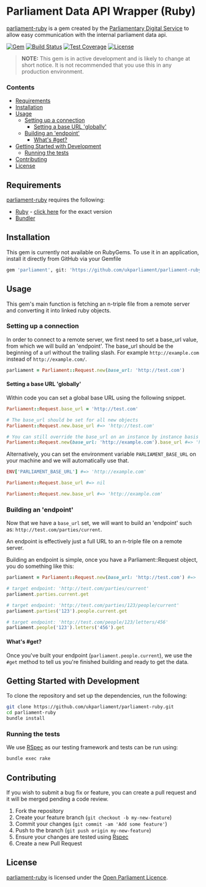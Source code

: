 # Parliament Data API Wrapper (Ruby)
[parliament-ruby][parliament-ruby] is a gem created by the [Parliamentary Digital Service][pds] to allow easy communication with the internal parliament data api.

[![Gem][shield-gem]][info-gem] [![Build Status][shield-travis]][info-travis] [![Test Coverage][shield-coveralls]][info-coveralls] [![License][shield-license]][info-license]

> **NOTE:** This gem is in active development and is likely to change at short notice. It is not recommended that you use this in any production environment.

### Contents
<!-- START doctoc generated TOC please keep comment here to allow auto update -->
<!-- DON'T EDIT THIS SECTION, INSTEAD RE-RUN doctoc TO UPDATE -->


- [Requirements](#requirements)
- [Installation](#installation)
- [Usage](#usage)
  - [Setting up a connection](#setting-up-a-connection)
    - [Setting a base URL 'globally'](#setting-a-base-url-globally)
  - [Building an 'endpoint'](#building-an-endpoint)
    - [What's #get?](#whats-get)
- [Getting Started with Development](#getting-started-with-development)
  - [Running the tests](#running-the-tests)
- [Contributing](#contributing)
- [License](#license)

<!-- END doctoc generated TOC please keep comment here to allow auto update -->


## Requirements
[parliament-ruby][parliament-ruby] requires the following:
* [Ruby][ruby] - [click here][ruby-version] for the exact version
* [Bundler][bundler]


## Installation
This gem is currently not available on RubyGems. To use it in an application, install it directly from GitHub via your Gemfile
```bash
gem 'parliament', git: 'https://github.com/ukparliament/parliament-ruby.git', branch: 'master'
```


## Usage
This gem's main function is fetching an n-triple file from a remote server and converting it into linked ruby objects.

### Setting up a connection
In order to connect to a remote server, we first need to set a base_url value, from which we will build an 'endpoint'. The base_url should be the beginning of a url without the trailing slash. For example `http://example.com` instead of `http://example.com/`.
```ruby
parliament = Parliament::Request.new(base_url: 'http://test.com')
```

#### Setting a base URL 'globally'
Within code you can set a global base URL using the following snippet.
```ruby
Parliament::Request.base_url = 'http://test.com'

# The base_url should be set for all new objects
Parliament::Request.new.base_url #=> 'http://test.com'

# You can still override the base_url on an instance by instance basis
Parliament::Request.new(base_url: 'http://example.com').base_url #=> 'http://example.com'
```

Alternatively, you can set the environment variable `PARLIAMENT_BASE_URL` on your machine and we will automatically use that.
```ruby
ENV['PARLIAMENT_BASE_URL'] #=> 'http://example.com'

Parliament::Request.base_url #=> nil

Parliament::Request.new.base_url #=> 'http://example.com'
```


### Building an 'endpoint'
Now that we have a `base_url` set, we will want to build an 'endpoint' such as: `http://test.com/parties/current`.

An endpoint is effectively just a full URL to an n-triple file on a remote server.

Building an endpoint is simple, once you have a Parliament::Request object, you do something like this:
```ruby
parliament = Parliament::Request.new(base_url: 'http://test.com') #=>  #<Parliament::Request>

# target endpoint: 'http://test.com/parties/current'
parliament.parties.current.get

# target endpoint: 'http://test.com/parties/123/people/current'
parliament.parties('123').people.current.get

# target endpoint: 'http://test.com/people/123/letters/456'
parliament.people('123').letters('456').get
```

#### What's #get?
Once you've built your endpoint (`parliament.people.current`), we use the `#get` method to tell us you're finished building and ready to get the data. 


## Getting Started with Development
To clone the repository and set up the dependencies, run the following:
```bash
git clone https://github.com/ukparliament/parliament-ruby.git
cd parliament-ruby
bundle install
```

### Running the tests
We use [RSpec][rspec] as our testing framework and tests can be run using:
```bash
bundle exec rake
```


## Contributing
If you wish to submit a bug fix or feature, you can create a pull request and it will be merged pending a code review.

1. Fork the repository
1. Create your feature branch (`git checkout -b my-new-feature`)
1. Commit your changes (`git commit -am 'Add some feature'`)
1. Push to the branch (`git push origin my-new-feature`)
1. Ensure your changes are tested using [Rspec][rspec]
1. Create a new Pull Request


## License
[parliament-ruby][parliament-ruby] is licensed under the [Open Parliament Licence][info-license].

[ruby]:            https://www.ruby-lang.org/en/
[bundler]:         http://bundler.io
[rspec]:           http://rspec.info
[parliament-ruby]: https://github.com/ukparliament/parliament-ruby
[pds]:             https://www.parliament.uk/mps-lords-and-offices/offices/bicameral/parliamentary-digital-service/
[ruby-version]:    https://github.com/ukparliament/parliament-ruby/blob/master/.ruby-version

[info-gem]:  https://rubygems.org/gems/parliament-ruby
[shield-gem]: https://img.shields.io/gem/v/formatador.svg

[info-travis]:   https://travis-ci.org/ukparliament/parliament-ruby
[shield-travis]: https://img.shields.io/travis/ukparliament/parliament-ruby.svg

[info-coveralls]:   https://coveralls.io/github/ukparliament/parliament-ruby
[shield-coveralls]: https://img.shields.io/coveralls/ukparliament/parliament-ruby.svg

[info-license]:   http://www.parliament.uk/site-information/copyright/open-parliament-licence/
[shield-license]: https://img.shields.io/badge/license-Open%20Parliament%20Licence-blue.svg
